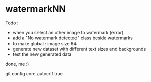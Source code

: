# watermarkNN
 
Todo : 
- when you select an other image to watermark (error)
- add a "No watermark detected" class beside watermarks
- to make global : image size 64 
- generate new dataset with different text sizes and backgrounds
- test the new generated data

done, me :)

git config core.autocrlf true